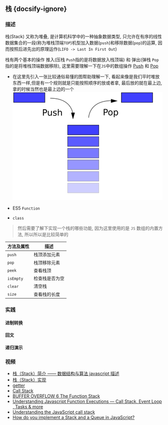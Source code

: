## 栈 {docsify-ignore}

### 描述

栈(Stack) 又称为堆叠, 是计算机科学中的一种抽象数据类型, 只允许在有序的线性数据集合的一段(称为堆栈顶端`TOP`)机型加入数据(`push`)和移除数据(`pop`)的运算, 因而按照后进先出的原理运作(`LIFO -> Last In First Out`)

栈有两个基本的操作 推入(压栈 `Push`指的是将数据放入栈顶端) 和 弹出(弹栈 `Pop` 指的是将堆栈顶端数据移除), 这里需要理解一下在`JS`中的数组操作 [Push](https://developer.mozilla.org/zh-CN/docs/Web/JavaScript/Reference/Global_Objects/Array/push) 和 [Pop](https://developer.mozilla.org/zh-CN/docs/Web/JavaScript/Reference/Global_Objects/Array/pop)

- 在这里先引入一张比较通俗易懂的图帮助理解一下, 看起来像是我们平时堆放东西一样,但是有一个规则就是只能按照顺序的放或者拿, 最后放的就在最上边, 拿的时候当然也是最上边的一个 ![](Data_stack.svg)

- ES5 `Function`

[](es5Functin.ts " :include :type=code")

- `class`

[](class.js " :include :type=code")

> 然后需要了解下实现一个栈的哪些功能, 因为这里使用的是 `JS` 数组的内置方法, 所以所以是比较简单的

| 方法及属性 | 描述           |
| ---------- | -------------- |
| `push`     | 栈顶添加元素   |
| `pop`      | 栈顶移除元素   |
| `peek`     | 查看栈顶       |
| `isEmpty`  | 检查栈是否为空 |
| `clear`    | 清空栈         |
| `size`     | 查看栈的长度   |

### 实践

#### 进制转换

#### 回文

#### 递归演示

### 视频

- [栈（Stack）简介 —— 数据结构与算法 javascript 描述](https://www.youtube.com/watch?v=kCE-s22S_N8&list=PL9nxfq1tlKKmgTh_FSRzSIChwOsv7qr7v&index=2&pbjreload=10)
- [栈（Stack）实现](https://www.youtube.com/watch?v=LgLg7leHR9M&list=PL9nxfq1tlKKmgTh_FSRzSIChwOsv7qr7v&index=3)
- [getter](https://developer.mozilla.org/zh-CN/docs/Web/JavaScript/Reference/Functions/get)
- [Call Stack](https://en.wikipedia.org/wiki/Call_stack)
- [BUFFER OVERFLOW 6 The Function Stack](https://www.tenouk.com/Bufferoverflowc/Bufferoverflow2a.html)
- [Understanding Javascript Function Executions — Call Stack, Event Loop , Tasks & more](https://medium.com/@gaurav.pandvia/understanding-javascript-function-executions-tasks-event-loop-call-stack-more-part-1-5683dea1f5ec)
- [Understanding the JavaScript call stack](https://www.freecodecamp.org/news/understanding-the-javascript-call-stack-861e41ae61d4/)
- [How do you implement a Stack and a Queue in JavaScript?](https://stackoverflow.com/questions/1590247/how-do-you-implement-a-stack-and-a-queue-in-javascript)
